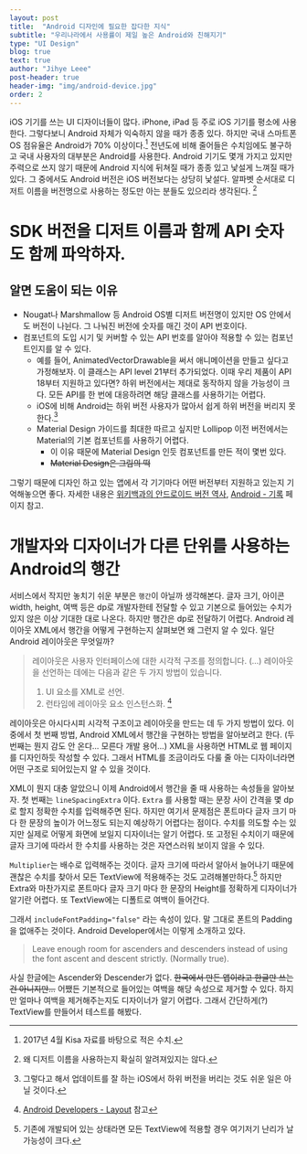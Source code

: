 ```yaml
---
layout: post
title:  "Android 디자인에 필요한 잡다한 지식"
subtitle: "우리나라에서 사용률이 제일 높은 Android와 친해지기"
type: "UI Design"
blog: true
text: true
author: "Jihye Leee"
post-header: true
header-img: "img/android-device.jpg"
order: 2
---
```


iOS 기기를 쓰는 UI 디자이너들이 많다. iPhone, iPad 등 주로 iOS 기기를 평소에 사용한다. 그렇다보니 Android 자체가 익숙하지 않을 때가 종종 있다. 하지만 국내 스마트폰 OS 점유율은 Android가 70% 이상이다.[^1] 전년도에 비해 줄어들은 수치임에도 불구하고 국내 사용자의 대부분은 Android를 사용한다. Android 기기도 몇개 가지고 있지만 주력으로 쓰지 않기 때문에 Android 지식에 뒤쳐질 때가 종종 있고 낯설게 느껴질 때가 있다.
그 중에서도 Android 버전은 iOS 버전보다는 상당히 낯설다. 알파벳 순서대로 디저트 이름을 버전명으로 사용하는 정도만 아는 분들도 있으리라 생각된다. [^2]

[^1]: 2017년 4월 Kisa 자료를 바탕으로 적은 수치.
[^2]: 왜 디저트 이름을 사용하는지 확실히 알려져있지는 않다.

# SDK 버전을 디저트 이름과 함께 API 숫자도 함께 파악하자.
## 알면 도움이 되는 이유
* Nougat나 Marshmallow 등 Android OS별 디저트 버전명이 있지만 OS 안에서도 버전이 나뉜다. 그 나눠진 버전에 숫자를 매긴 것이 API 번호이다.
* 컴포넌트의 도입 시기 및 커버할 수 있는 API 번호를 알아야 적용할 수 있는 컴포넌트인지를 알 수 있다.
  * 예를 들어, AnimatedVectorDrawable을 써서 애니메이션을 만들고 싶다고 가정해보자. 이 클래스는 API level 21부터 추가되었다. 이때 우리 제품이 API 18부터 지원하고 있다면? 하위 버전에서는 제대로 동작하지 않을 가능성이 크다. 모든 API를 한 번에 대응하려면 해당 클래스를 사용하기는 어렵다.
  * iOS에 비해 Android는 하위 버전 사용자가 많아서 쉽게 하위 버전을 버리지 못한다.[^3]
  * Material Design 가이드를 최대한 따르고 싶지만 Lollipop 이전 버전에서는 Material의 기본 컴포넌트를 사용하기 어렵다.
    * 이 이유 때문에 Material Design 인듯 컴포넌트를 만든 적이 몇번 있다.
    * ~~Material Design은 그림의 떡~~

그렇기 때문에 디자인 하고 있는 앱에서 각 기기마다 어떤 버전부터 지원하고 있는지 기억해놓으면 좋다. 자세한 내용은 [위키백과의 안드로이드 버전 역사](https://ko.wikipedia.org/wiki/%EC%95%88%EB%93%9C%EB%A1%9C%EC%9D%B4%EB%93%9C_%EB%B2%84%EC%A0%84_%EC%97%AD%EC%82%AC), [Android - 기록](https://www.android.com/history/) 페이지 참고.

# 개발자와 디자이너가 다른 단위를 사용하는 Android의 행간

서비스에서 작지만 놓치기 쉬운 부분은 `행간`이 아닐까 생각해본다. 글자 크기, 아이콘 width, height, 여백 등은 dp로 개발자한테 전달할 수 있고 기본으로 들어있는 수치가 있지 않은 이상 기대한 대로 나온다. 하지만 행간은 dp로 전달하기 어렵다. Android 레이아웃 XML에서 행간을 어떻게 구현하는지 살펴보면 왜 그런지 알 수 있다. 일단 Android 레이아웃은 무엇일까?

> 레이아웃은 사용자 인터페이스에 대한 시각적 구조를 정의합니다. (...)
> 레이아웃을 선언하는 데에는 다음과 같은 두 가지 방법이 있습니다.
>
> 1. UI 요소를 XML로 선언.
> 2. 런타임에 레이아웃 요소 인스턴스화. [^4]

레이아웃은 아시다시피 시각적 구조이고 레이아웃을 만드는 데 두 가지 방법이 있다. 이 중에서 첫 번째 방법, Android XML에서 행간을 구현하는 방법을 알아보려고 한다. (두 번째는 뭔지 감도 안 온다... 모른다 개발 용어…) XML을 사용하면 HTML로 웹 페이지를 디자인하듯 작성할 수 있다. 그래서 HTML를 조금이라도 다룰 줄 아는 디자이너라면 어떤 구조로 되어있는지 알 수 있을 것이다.

XML이 뭔지 대충 알았으니 이제 Android에서 행간을 줄 때 사용하는 속성들을 알아보자. 첫 번째는 `lineSpacingExtra` 이다. `Extra` 를 사용할 때는 문장 사이 간격을 몇 dp로 할지 정확한 수치를 입력해주면 된다. 하지만 여기서 문제점은 폰트마다 글자 크기 마다 한 문장의 높이가 어느정도 되는지 예상하기 어렵다는 점이다. 수치를 의도할 수는 있지만 실제로 어떻게 화면에 보일지 디자이너는 알기 어렵다. 또 고정된 수치이기 때문에 글자 크기에 따라서 한 수치를 사용하는 것은 자연스러워 보이지 않을 수 있다.

`Multiplier`는 배수로 입력해주는 것이다. 글자 크기에 따라서 알아서 늘어나기 때문에 괜찮은 수치를 찾아서 모든 TextView에 적용해주는 것도 고려해볼만하다.[^5] 하지만 Extra와 마찬가지로 폰트마다 글자 크기 마다 한 문장의 Height를 정확하게 디자이너가 알기란 어렵다. 또 TextView에는 디폴트로 여백이 들어간다.

그래서 `includeFontPadding="false"` 라는 속성이 있다. 말 그대로 폰트의 Padding을 없애주는 것이다. Android Developer에서는 이렇게 소개하고 있다.

> Leave enough room for ascenders and descenders instead of using the font ascent and descent strictly. (Normally true).

사실 한글에는 Ascender와 Descender가 없다. ~~한국에서 만든 앱이라고 한글만 쓰는 건 아니지만…~~ 어쨌든 기본적으로 들어있는 여백을 해당 속성으로 제거할 수 있다. 하지만 얼마나 여백을 제거해주는지도 디자이너가 알기 어렵다. 그래서 간단하게(?) TextView를 만들어서 테스트를 해봤다.

[^3]: 그렇다고 해서 업데이트를 잘 하는 iOS에서 하위 버전을 버리는 것도 쉬운 일은 아닐 것이다.
[^4]: [Android Developers - Layout](https://developer.android.com/guide/topics/ui/declaring-layout.html) 참고
[^5]: 기존에 개발되어 있는 상태라면 모든 TextView에 적용할 경우 여기저기 난리가 날 가능성이 크다.